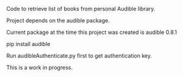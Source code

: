 Code to retrieve list of books from personal Audible library.

Project depends on the audible package.

Current package at the time this project was created is audible 0.8.1

pip install audible

Run audibleAuthenticate.py first to get authentication key.

This is a work in progress.
